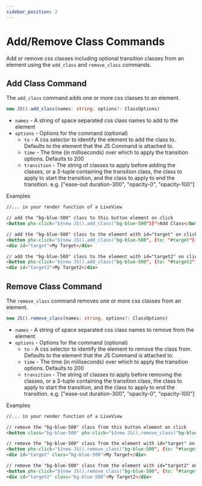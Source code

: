 ```yaml
---
sidebar_position: 2
---
```


# Add/Remove Class Commands

Add or remove css classes including optional transition classes from an element using the `add_class` and `remove_class`
commands.

## Add Class Command

The `add_class` command adds one or more css classes to an element.

```typescript
new JS().add_class(names: string, options?: ClassOptions)
```

- `names` - A string of space separated css class names to add to the element
- `options` - Options for the command (optional)
  - `to` - A css selector to identify the element to add the class to. Defaults to the element that the JS Command is
    attached to.
  - `time` - The time (in milliseconds) over which to apply the transition options. Defaults to 200
  - `transition` - The string of classes to apply before adding the classes, or a 3-tuple containing the transition
    class, the class to apply to start the transition, and the class to apply to end the transition. e.g. ["ease-out
    duration-300", "opacity-0", "opacity-100"]

Examples

```html
//... in your render function of a LiveView

// add the "bg-blue-500" class to this button element on click
<button phx-click="${new JS().add_class("bg-blue-500")}">Add Class</button>

// add the "bg-blue-500" class to the element with id="target" on click
<button phx-click="${new JS().add_class("bg-blue-500", {to: "#target"})}">Add Class</button>
<div id="target">My Target</div>

// add the "bg-blue-500" class to the element with id="target2" on click with a transition over 400ms
<button phx-click="${new JS().add_class("bg-blue-500", {to: "#target2", transition: ["ease-out duration-300", "opacity-0", "opacity-100"], time: 400})}">Add Class</button>
<div id="target2">My Target2</div>
```

## Remove Class Command

The `remove_class` command removes one or more css classes from an element.

```typescript
new JS().remove_class(names: string, options?: ClassOptions)
```

- `names` - A string of space separated css class names to remove from the element
- `options` - Options for the command (optional)
  - `to` - A css selector to identify the element to remove the class from. Defaults to the element that the JS Command
    is attached to.
  - `time` - The time (in milliseconds) over which to apply the transition options. Defaults to 200
  - `transition` - The string of classes to apply before removing the classes, or a 3-tuple containing the transition
    class, the class to apply to start the transition, and the class to apply to end the transition. e.g. ["ease-out
    duration-300", "opacity-0", "opacity-100"]

Examples

```html
//... in your render function of a LiveView

// remove the "bg-blue-500" class from this button element on click
<button class="bg-blue-500" phx-click="${new JS().remove_class("bg-blue-500")}">Remove Class</button>

// remove the "bg-blue-500" class from the element with id="target" on click
<button phx-click="${new JS().remove_class("bg-blue-500", {to: "#target"})}">Remove Class</button>
<div id="target" class="bg-blue-500">My Target</div>

// remove the "bg-blue-500" class from the element with id="target2" on click with a transition over 400ms
<button phx-click="${new JS().remove_class("bg-blue-500", {to: "#target2", transition: ["ease-out duration-300", "opacity-0", "opacity-100"], time: 400})}">Remove Class</button>
<div id="target2" class="bg-blue-500">My Target2</div>
```
